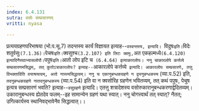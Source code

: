 ```yaml
---
index: 6.4.131
sutra: वसोः सम्प्रसारणम्
vritti: nyasa

---
```

प्रत्ययग्रहणपरिभाषया (भो.प.सू.7) तदन्तस्य कार्यं विज्ञायत इत्याह--`वस्वन्तस्य, इत्यादि। `विदुषः` इति। `विदेः शतुर्वसुः` (7.1.36)। `पेचषः` इति। `क्वसुश्च` (3.2.107) इति लिटः क्वमुः, `अत एकहल्मध्ये` (6.4.120) इत्यादिनैत्तवाभ्यासलोपौ। `पपुषः` इति। `आतो लोप इटि च` (6.4.64) इत्याकारलोपः। ननु चाकारलोपे कर्त्तव्ये सम्प्रसारणमसिद्धम्, तत् कुतोऽत्राकारलोपः? इत्याह--`आकारलोपे कर्त्तव्ये` इत्यादि। आकारलोपः सम्प्रसारणे, तत्तु विभक्ताविति वयाश्रयत्वम्, अतो नास्त्यसिद्धत्वम्। ननु च एकानुबन्धकग्रहणे न द्व्यनुबन्धकस्य` (व्या.प.52) इति, `तदनुबन्धकग्रहणे नातदनुबन्धकस्य` (व्या.प.54) इति वा न क्वसोरिह ग्रहणेन भवितव्यम्, तत् कथं पपुषः, पेचुष इत्यत्र सम्प्रसारणं भवति? इत्याह--`वसुग्रहणे` इत्यादि। एतत्तु शत्रादेशस्य वसोरुकारानुबन्धकरणाद्वेदितव्यम्। उकारानुबन्धस्य ह्येतदेव फलम्--इह सामान्येन ग्रहणं यथा स्यात्। ननु चोगत्त्वार्थं तत् स्यात्? नैतत्; उगित्कार्यस्य स्थानिवद्भावेनैव सिद्धत्वात्।।